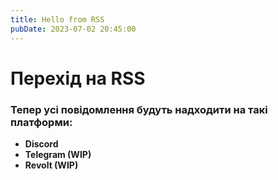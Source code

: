 ```yaml
---
title: Hello from RSS
pubDate: 2023-07-02 20:45:00
---
```


# Перехід на RSS
### Тепер усі повідомлення будуть надходити на такі платформи:
- **Discord**
- **Telegram (WIP)**
- **Revolt (WIP)**